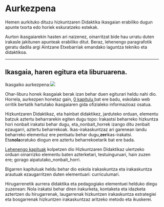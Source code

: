 # Aurkezpena

Hemen aurkituko dituzu hizkuntzaren Didaktika ikasgaian erabiliko dugun apunte txorta edo horiek eskuratzeko estekak.

Aurton ikasgaiarekin hasten ari naizenez, oinarritzat bide hau urratu duten irakasle jakitunen apunteak erabiliko ditut. Beraz, lehenengo paragrafotik geratu dadila argi Aintzane Etxebarriak emandako laguntza tekniko eta didaktikoa.

---

## Ikasgaia, haren egitura eta liburuarena.

Ikasgaiko aurkezpena:[![](https://gitpitch.com/assets/badge.svg)](https://gitpitch.com/JuanAbasolo/HD/master?grs=github&t=white)

Ohar-liburu honek ikasgaiak berak izan behar duen egiturari heldu nahi dio. Horrela, aurkezpen honetaz gain, [0 kapitulu ](/chapter1.md)bat ere badu, eskolako web orritik bertatik hartutako ikasgaiaren gida ofizialeko informazioaz osatua.

Hizkuntzaren Didaktikaz, eta hainbat didaktikez, jarduteko orduan, elementu batzuk aztertu beharrarekin egiten dugu topo: Irakastsi beharreko hizkuntza hori nonbait irakatsi behar dugu, eta\_nonbait\_horrek izango ditu zenbait ezaugarri, aztertu beharrekoak. Ikas-irakaskuntzaz ari garenean landu beharreko elementuz ere pentsatu behar dugu,**zer**ikas-irakatsi. Eta**nola**oratuko diogun ere aztertu beharrekoetarik bat ere bada.

[Lehenengo kapituak](/1-testuingurua.md) kolpetzen dio Hizkuntzaren Didaktikaz ulertzeko orduan oinarrizko elementu baten azterketari, testuinguruari, hain zuzen ere; gorago aipatutako\_nonbait\_horri.

Bigarren kapituluak heldu behar dio eskola irakaskuntza eta irakaskuntza arautuak ezaugarritzen duten elementuari: curriculumari.

Hirugarrenetik aurrera didaktika eta pedagogiako elementuei helduko diegu zuzenean: Nola irakatsi behar diren irakurketa, kontaketa eta idazketa aztertzen du hirugarrenak, laugarrenak hizkuntzen irakaskuntza estrategiei eta bosgarrenak hizkuntzen irakaskuntzaz aritzeko metodo eta ikuskerei.

